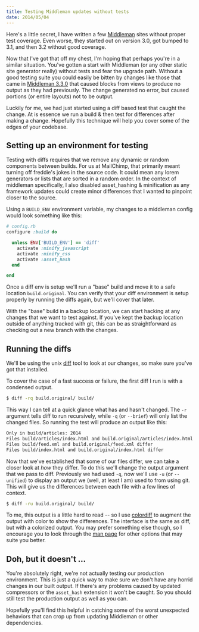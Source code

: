 ```yaml
---
title: Testing Middleman updates without tests
date: 2014/05/04
---
```


Here's a little secret, I have written a few [Middleman](http://middlemanapp.com/) sites without proper test coverage. Even worse, they started out on version 3.0, got bumped to 3.1, and then 3.2 without good coverage.

Now that I've got that off my chest, I'm hoping that perhaps you're in a similar situation. You've gotten a start with Middleman (or any other static site generator really) without tests and fear the upgrade path. Without a good testing suite you could easily be bitten by changes like those that came in [Middleman 3.3.0](https://github.com/middleman/middleman/blob/v3-stable/CHANGELOG.md#330-332) that caused blocks from views to produce no output as they had previously. The change generated no error, but caused portions (or entire layouts) not to be output.

Luckily for me, we had just started using a diff based test that caught the change. At is essence we run a build & then test for differences after making a change. Hopefully this technique will help you cover some of the edges of your codebase.

## Setting up an environment for testing

Testing with diffs requires that we remove any dynamic or random components between builds. For us at MailChimp, that primarily meant turning off freddie's jokes in the source code. It could mean any lorem generators or lists that are sorted in a random order. In the context of middleman specifically, I also disabled asset_hashing & minification as any framework updates could create minor differences that I wanted to pinpoint closer to the source.

Using a `BUILD_ENV` environment variable, my changes to a middleman config would look something like this:

```ruby
# config.rb
configure :build do

  unless ENV['BUILD_ENV'] == 'diff'
    activate :minify_javascript
    activate :minify_css
    activate :asset_hash
  end

end
```

Once a diff env is setup we'll run a "base" build and move it to a safe location `build.original`. You can verify that your diff environment is setup properly by running the diffs again, but we'll cover that later.

With the "base" build in a backup location, we can start hacking at any changes that we want to test against. If you've kept the backup location outside of anything tracked with git, this can be as straightforward as checking out a new branch with the changes.


## Running the diffs

We'll be using the unix [diff](http://unixhelp.ed.ac.uk/CGI/man-cgi?diff) tool to look at our changes, so make sure you've got that installed.

To cover the case of a fast success or failure, the first diff I run is with a condensed output.

```bash
$ diff -rq build.original/ build/
```
This way I can tell at a quick glance what has and hasn't changed. The `-r` argument tells diff to run recursively, while `-q` (or `--brief`) will only list the changed files. So running the test will produce an output like this:

```bash
Only in build/articles: 2014
Files build/articles/index.html and build.original/articles/index.html differ
Files build/feed.xml and build.original/feed.xml differ
Files build/index.html and build.original/index.html differ
```

Now that we've established that some of our files differ, we can take a closer look at *how* they differ. To do this we'll change the output argument that we pass to diff. Previously we had used `-q`, now we'll use `-u` (or `--unified`) to display an output we (well, at least I am) used to from using git. This will give us the differences between each file with a few lines of context.

```bash
$ diff -ru build.original/ build/
```

To me, this output is a little hard to read -- so I use [colordiff](http://www.colordiff.org/) to augment the output with color to show the differences. The interface is the same as diff, but with a colorized output. You may prefer something else though, so I encourage you to look through the [man page](http://unixhelp.ed.ac.uk/CGI/man-cgi?diff) for other options that may suite you better.


## Doh, but it doesn't ...

You're absolutely right, we're not actually testing our production environment. This is just a quick way to make sure we don't have any horrid changes in our built output. If there's any problems caused by updated compressors or the `asset_hash` extension it won't be caught. So you should still test the production output as well as you can.

Hopefully you'll find this helpful in catching some of the worst unexpected behaviors that can crop up from updating Middleman or other dependencies.
